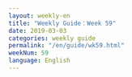 ```yaml
---
layout: weekly-en
title: "Weekly Guide：Week 59"
date: 2019-03-03
categories: weekly guide
permalink: "/en/guide/wk59.html"
weekNum: 59
language: English
---
```

